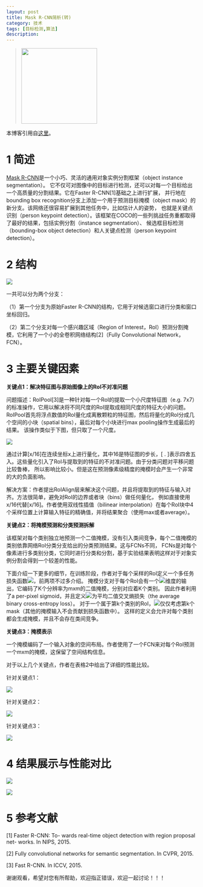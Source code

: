 ```yaml
---
layout: post
title: Mask R-CNN简析(转)
category: 技术
tags: [目标检测,算法]
description: 
---
```


> <a id="single_image" href="/assets/img/Objective/MASKRCNN1.jpg"><img src="/assets/img/Objective/MASKRCNN1.jpg" height="200px" kesrc="/assets/img/Objective/MASKRCNN1.jpg" alt=""></a>

本博客引用自[这里](https://zhuanlan.zhihu.com/p/25954683)。

# 1 简述 #

[Mask R-CNN](https://arxiv.org/abs/1703.06870v1)是一个小巧、灵活的通用对象实例分割框架（object instance segmentation）。
它不仅可对图像中的目标进行检测，还可以对每一个目标给出一个高质量的分割结果。它在Faster R-CNN[1]基础之上进行扩展，
并行地在bounding box recognition分支上添加一个用于预测目标掩模（object mask）的新分支。该网络还很容易扩展到其他任务中，比如估计人的姿势，
也就是关键点识别（person keypoint detection）。该框架在COCO的一些列挑战任务重都取得了最好的结果，包括实例分割（instance segmentation）、
候选框目标检测（bounding-box object detection）和人关键点检测（person keypoint detection）。

# 2 结构 #

![](/assets/img/Objective/MASKRCNN2.jpg)

一共可以分为两个分支：

（1）第一个分支为原始Faster R-CNN的结构，它用于对候选窗口进行分类和窗口坐标回归。

（2）第二个分支对每一个感兴趣区域（Region of Interest，RoI）预测分割掩模，它利用了一个小的全卷积网络结构[2]（Fully Convolutional Network，FCN）。

# 3 主要关键因素 #

**关键点1：解决特征图与原始图像上的RoI不对准问题**

问题描述：RoIPool[3]是一种针对每一个RoI的提取一个小尺度特征图（e.g. 7x7）的标准操作，它用以解决将不同尺度的RoI提取成相同尺度的特征大小的问题。
RoIPool首先将浮点数值的RoI量化成离散颗粒的特征图，然后将量化的RoI分成几个空间的小块（spatial bins），最后对每个小块进行max pooling操作生成最后的结果。
该操作类似于下图，但只取了一个尺度。

![](/assets/img/Objective/MASKRCNN3.jpg)

通过计算[x/16]在连续坐标x上进行量化，其中16是特征图的步长，[ . ]表示四舍五入。这些量化引入了RoI与提取到的特征的不对准问题。由于分类问题对平移问题比较鲁棒，
所以影响比较小。但是这在预测像素级精度的掩模时会产生一个非常的大的负面影响。

解决方案：作者提出RoIAlign层来解决这个问题，并且将提取到的特征与输入对齐。方法很简单，避免对RoI的边界或者块（bins）做任何量化，
例如直接使用x/16代替[x/16]。作者使用双线性插值（bilinear interpolation）在每个RoI块中4个采样位置上计算输入特征的精确值，并将结果聚合（使用max或者average）。

**关键点2：将掩模预测和分类预测拆解**

该框架对每个类别独立地预测一个二值掩模，没有引入类间竞争，每个二值掩模的类别依靠网络RoI分类分支给出的分类预测结果。这与FCNs不同，
FCNs是对每个像素进行多类别分类，它同时进行分类和分割，基于实验结果表明这样对于对象实例分割会得到一个较差的性能。

下面介绍一下更多的细节，在训练阶段，作者对于每个采样的RoI定义一个多任务损失函数![](/assets/img/Objective/MASKRCNNbase1.png)，前两项不过多介绍。
掩模分支对于每个RoI会有一个![](/assets/img/Objective/MASKRCNNbase2.png)维度的输出，它编码了K个分辨率为mxm的二值掩模，分别对应着K个类别。
因此作者利用了a per-pixel sigmoid，并且定义![](/assets/img/Objective/MASKRCNNbase3.png)为平均二值交叉熵损失（the average binary cross-entropy loss）。
对于一个属于第k个类别的RoI，![](/assets/img/Objective/MASKRCNNbase3.png)仅仅考虑第k个mask（其他的掩模输入不会贡献到损失函数中）。
这样的定义会允许对每个类别都会生成掩模，并且不会存在类间竞争。

**关键点3：掩模表示**

一个掩模编码了一个输入对象的空间布局。作者使用了一个FCN来对每个RoI预测一个mxm的掩模，这保留了空间结构信息。

对于以上几个关键点，作者在表格2中给出了详细的性能比较。

针对关键点1：

![](/assets/img/Objective/MASKRCNN4.jpg)

针对关键点2：

![](/assets/img/Objective/MASKRCNN5.jpg)

针对关键点3：

![](/assets/img/Objective/MASKRCNN6.jpg)

# 4 结果展示与性能对比 #

![](/assets/img/Objective/MASKRCNN7.jpg)

![](/assets/img/Objective/MASKRCNN8.jpg)

# 5 参考文献 #

[1] Faster R-CNN: To- wards real-time object detection with region proposal net- works. In NIPS, 2015.

[2] Fully convolutional networks for semantic segmentation. In CVPR, 2015.

[3] Fast R-CNN. In ICCV, 2015.

谢谢观看，希望对您有所帮助，欢迎指正错误，欢迎一起讨论！！！